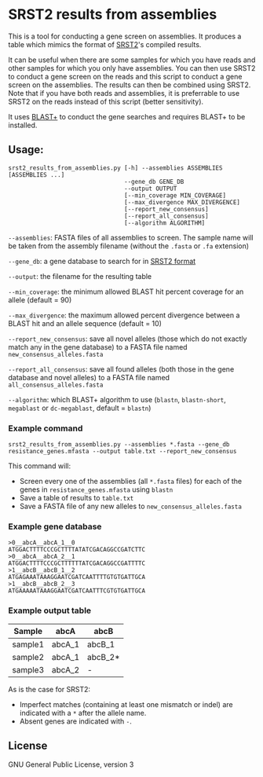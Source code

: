 # SRST2 results from assemblies

This is a tool for conducting a gene screen on assemblies.  It produces a table which mimics the format of [SRST2](https://github.com/katholt/srst2)'s compiled results.

It can be useful when there are some samples for which you have reads and other samples for which you only have assemblies.  You can then use SRST2 to conduct a gene screen on the reads and this script to conduct a gene screen on the assemblies.  The results can then be combined using SRST2.  Note that if you have both reads and assemblies, it is preferrable to use SRST2 on the reads instead of this script (better sensitivity).

It uses [BLAST+](http://www.ncbi.nlm.nih.gov/books/NBK279690/) to conduct the gene searches and requires BLAST+ to be installed.

## Usage:
```
srst2_results_from_assemblies.py [-h] --assemblies ASSEMBLIES [ASSEMBLIES ...]
                                 --gene_db GENE_DB
                                 --output OUTPUT
                                 [--min_coverage MIN_COVERAGE]
                                 [--max_divergence MAX_DIVERGENCE]
                                 [--report_new_consensus]
                                 [--report_all_consensus]
                                 [--algorithm ALGORITHM]
```

`--assemblies`: FASTA files of all assemblies to screen.  The sample name will be taken from the assembly filename (without the `.fasta` or `.fa` extension)

`--gene_db`: a gene database to search for in [SRST2 format](https://github.com/katholt/srst2#generating-srst2-compatible-clustered-database-from-raw-sequences)

`--output`: the filename for the resulting table

`--min_coverage`: the minimum allowed BLAST hit percent coverage for an allele (default = 90)

`--max_divergence`: the maximum allowed percent divergence between a BLAST hit and an allele sequence (default = 10)

`--report_new_consensus`: save all novel alleles (those which do not exactly match any in the gene database) to a FASTA file named `new_consensus_alleles.fasta`

`--report_all_consensus`: save all found alleles (both those in the gene database and novel alleles) to a FASTA file named `all_consensus_alleles.fasta`

`--algorithm`: which BLAST+ algorithm to use (`blastn`, `blastn-short`, `megablast` or `dc-megablast`, default = `blastn`)

### Example command

`srst2_results_from_assemblies.py --assemblies *.fasta --gene_db resistance_genes.mfasta --output table.txt --report_new_consensus`

This command will:
* Screen every one of the assemblies (all `*.fasta` files) for each of the genes in `resistance_genes.mfasta` using `blastn`
* Save a table of results to `table.txt`
* Save a FASTA file of any new alleles to `new_consensus_alleles.fasta`

### Example gene database

```
>0__abcA__abcA_1__0
ATGGACTTTTCCCGCTTTTATATCGACAGGCCGATCTTC
>0__abcA__abcA_2__1
ATGGACTTTTCCCGCTTTTTTATCGACAGGCCGATTTTC
>1__abcB__abcB_1__2
ATGAGAAATAAAGGAATCGATCAATTTTGTGTGATTGCA
>1__abcB__abcB_2__3
ATGAAAAATAAAGGAATCGATCAATTTCGTGTGATTGCA
```

### Example output table

Sample | abcA | abcB
--- | --- | --- |
sample1 | abcA_1 | abcB_1 |
sample2 | abcA_1 | abcB_2* |
sample3 | abcA_2 | - |

As is the case for SRST2:
* Imperfect matches (containing at least one mismatch or indel) are indicated with a `*` after the allele name.
* Absent genes are indicated with `-`.

## License

GNU General Public License, version 3
